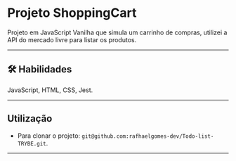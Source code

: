 # Projeto ShoppingCart

Projeto em JavaScript Vanilha que simula um carrinho de compras, utilizei a API do
mercado livre para listar os produtos.

<hr></hr>

## 🛠 Habilidades
JavaScript, HTML, CSS, Jest.

<hr></hr>

## Utilização

- Para clonar o projeto: `git@github.com:rafhaelgomes-dev/Todo-list-TRYBE.git`.

<hr></hr>
